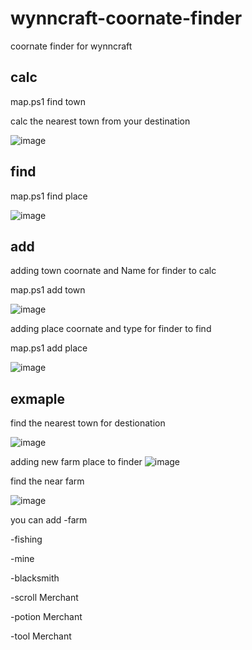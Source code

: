 # wynncraft-coornate-finder

coornate finder for wynncraft


## calc 

map.ps1 find town

calc the nearest town from your destination

![image](https://github.com/CN-CODEGOD/wynncraft-coornate-finder/assets/166476136/44efaa51-b2a5-46ec-8204-6b7f727e6e70)

## find 
map.ps1 find place 

![image](https://github.com/CN-CODEGOD/wynncraft-coornate-finder/assets/166476136/a0ca4fa2-39b8-415a-96f8-919a1fc14769)


## add

adding town coornate and Name for finder to calc 

map.ps1 add town

![image](https://github.com/CN-CODEGOD/wynncraft-coornate-finder/assets/166476136/5e699820-301a-4688-905f-dab3b476dd6f)


adding place coornate and type for finder to find 

map.ps1 add place 

![image](https://github.com/CN-CODEGOD/wynncraft-coornate-finder/assets/166476136/f4956e6a-cd65-460b-ae12-c0c67b115c97)


## exmaple
find the nearest town for destionation

![image](https://github.com/CN-CODEGOD/wynncraft-coornate-finder/assets/166476136/d2bf6649-6d13-4719-a632-837f5f2b72a9)


adding new farm place to finder 
![image](https://github.com/CN-CODEGOD/wynncraft-coornate-finder/assets/166476136/f98b709f-c31f-42a9-bee7-e110f54e7748)

find the near farm 

![image](https://github.com/CN-CODEGOD/wynncraft-coornate-finder/assets/166476136/696ef226-e513-462f-a40e-c505993ae281)



you can add
-farm

-fishing 

-mine

-blacksmith 

-scroll Merchant 

-potion Merchant

-tool Merchant


